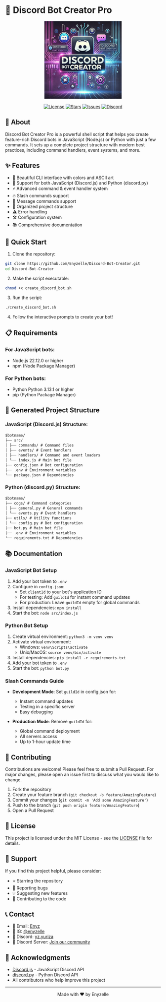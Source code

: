 # 🤖 Discord Bot Creator Pro

<div align="center">
  <img src="banner.png" alt="Discord Bot Creator Banner" width="250"/>
  
  [![License](https://img.shields.io/github/license/Enyzelle/Discord-Bot-Creator)](https://github.com/Enyzelle/Discord-Bot-Creator/blob/main/LICENSE)
  [![Stars](https://img.shields.io/github/stars/Enyzelle/Discord-Bot-Creator)](https://github.com/Enyzelle/Discord-Bot-Creator/stargazers)
  [![Issues](https://img.shields.io/github/issues/Enyzelle/Discord-Bot-Creator)](https://github.com/Enyzelle/Discord-Bot-Creator/issues)
  [![Discord](https://img.shields.io/discord/1322138276932616252)](https://discord.gg/ggsas)
</div>

## 📖 About

Discord Bot Creator Pro is a powerful shell script that helps you create feature-rich Discord bots in JavaScript (Node.js) or Python with just a few commands. It sets up a complete project structure with modern best practices, including command handlers, event systems, and more.

## ✨ Features

- 🎨 Beautiful CLI interface with colors and ASCII art
- 🔧 Support for both JavaScript (Discord.js) and Python (discord.py)
- ⚡ Advanced command & event handler system
- 🔥 Slash commands support
- 📝 Message commands support
- 📁 Organized project structure
- ⚠️ Error handling
- 🛠️ Configuration system
- 📚 Comprehensive documentation

## 🚀 Quick Start

1. Clone the repository:

```bash
git clone https://github.com/Enyzelle/Discord-Bot-Creator.git
cd Discord-Bot-Creator
```

2. Make the script executable:

```bash
chmod +x create_discord_bot.sh
```

3. Run the script:

```bash
./create_discord_bot.sh
```

4. Follow the interactive prompts to create your bot!

## 📋 Requirements

### For JavaScript bots:
- Node.js 22.12.0 or higher
- npm (Node Package Manager)

### For Python bots:
- Python Python 3.13.1 or higher
- pip (Python Package Manager)

## 🎯 Generated Project Structure

### JavaScript (Discord.js) Structure:
```
$botname/
├── src/
│ ├── commands/ # Command files
│ ├── events/ # Event handlers
│ ├── handlers/ # Command and event loaders
│ └── index.js # Main bot file
├── config.json # Bot configuration
├── .env # Environment variables
└── package.json # Dependencies
```

### Python (discord.py) Structure:
```
$botname/
├── cogs/ # Command categories
│ ├── general.py # General commands
│ └── events.py # Event handlers
├── utils/ # Utility functions
│ └── config.py # Bot configuration
├── bot.py # Main bot file
├── .env # Environment variables
└── requirements.txt # Dependencies
```

## 📚 Documentation

### JavaScript Bot Setup
1. Add your bot token to `.env`
2. Configure in `config.json`:
   - Set `clientId` to your bot's application ID
   - For testing: Add `guildId` for instant command updates
   - For production: Leave `guildId` empty for global commands
3. Install dependencies: `npm install`
4. Start the bot: `node src/index.js`

### Python Bot Setup
1. Create virtual environment: `python3 -m venv venv`
2. Activate virtual environment:
   - Windows: `venv\Scripts\activate`
   - Unix/MacOS: `source venv/bin/activate`
3. Install dependencies: `pip install -r requirements.txt`
4. Add your bot token to `.env`
5. Start the bot: `python bot.py`

### Slash Commands Guide
- **Development Mode**: Set `guildId` in config.json for:
  - Instant command updates
  - Testing in a specific server
  - Easy debugging

- **Production Mode**: Remove `guildId` for:
  - Global command deployment
  - All servers access
  - Up to 1-hour update time

## 🤝 Contributing

Contributions are welcome! Please feel free to submit a Pull Request. For major changes, please open an issue first to discuss what you would like to change.

1. Fork the repository
2. Create your feature branch (`git checkout -b feature/AmazingFeature`)
3. Commit your changes (`git commit -m 'Add some AmazingFeature'`)
4. Push to the branch (`git push origin feature/AmazingFeature`)
5. Open a Pull Request

## 📝 License

This project is licensed under the MIT License - see the [LICENSE](LICENSE) file for details.

## 💖 Support

If you find this project helpful, please consider:
- ⭐ Starring the repository
- 🐛 Reporting bugs
- 💡 Suggesting new features
- 🤝 Contributing to the code

## 📞 Contact

- 📧 Email: [Enyz](enyz.contact@gmail.com)
- 📸 IG: [@enyzelle](https://instagram.com/enyzelle)
- 🤝 Discord: [yz.yuriza](https://discord.com/users/1317482100290752604)
- 💬 Discord Server: [Join our community](https://discord.gg/ggsas)

## 🙏 Acknowledgments

- [Discord.js](https://discord.js.org/) - JavaScript Discord API
- [discord.py](https://discordpy.readthedocs.io/) - Python Discord API
- All contributors who help improve this project

---
<div align="center">
  Made with ❤️ by Enyzelle
</div>
